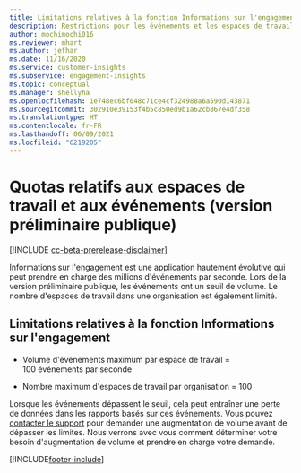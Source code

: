 ```yaml
---
title: Limitations relatives à la fonction Informations sur l'engagement
description: Restrictions pour les événements et les espaces de travail pendant la version préliminaire publique
author: mochimochi016
ms.reviewer: mhart
ms.author: jefhar
ms.date: 11/16/2020
ms.service: customer-insights
ms.subservice: engagement-insights
ms.topic: conceptual
ms.manager: shellyha
ms.openlocfilehash: 1e748ec6bf048c71ce4cf324988a6a590d143871
ms.sourcegitcommit: 302910e39153f4b5c850ed9b1a62cb867e4df358
ms.translationtype: HT
ms.contentlocale: fr-FR
ms.lasthandoff: 06/09/2021
ms.locfileid: "6219205"
---
```

# <a name="workspace-and-event-quotas-public-preview"></a>Quotas relatifs aux espaces de travail et aux événements (version préliminaire publique)

[!INCLUDE [cc-beta-prerelease-disclaimer]( includes/cc-beta-prerelease-disclaimer.md)]

Informations sur l'engagement est une application hautement évolutive qui peut prendre en charge des millions d'événements par seconde. Lors de la version préliminaire publique, les événements ont un seuil de volume. Le nombre d'espaces de travail dans une organisation est également limité.

## <a name="engagement-insights-limits"></a>Limitations relatives à la fonction Informations sur l'engagement

- Volume d'événements maximum par espace de travail = 100 événements par seconde

- Nombre maximum d'espaces de travail par organisation = 100

Lorsque les événements dépassent le seuil, cela peut entraîner une perte de données dans les rapports basés sur ces événements. Vous pouvez [contacter le support](https://go.microsoft.com/fwlink/?linkid=2145734) pour demander une augmentation de volume avant de dépasser les limites. Nous verrons avec vous comment déterminer votre besoin d'augmentation de volume et prendre en charge votre demande.


[!INCLUDE[footer-include](../includes/footer-banner.md)]